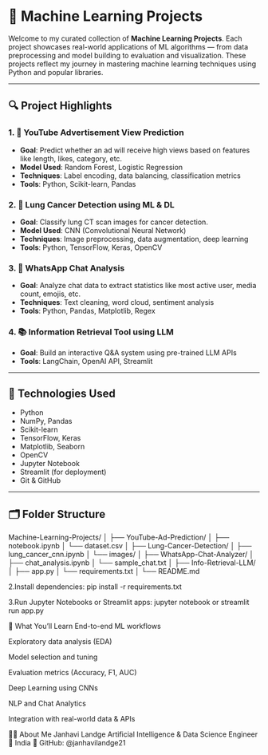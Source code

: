 # 🤖 Machine Learning Projects

Welcome to my curated collection of **Machine Learning Projects**. Each project showcases real-world applications of ML algorithms — from data preprocessing and model building to evaluation and visualization. These projects reflect my journey in mastering machine learning techniques using Python and popular libraries.

---

## 🔍 Project Highlights

### 1. 🎯 YouTube Advertisement View Prediction
- **Goal**: Predict whether an ad will receive high views based on features like length, likes, category, etc.
- **Model Used**: Random Forest, Logistic Regression
- **Techniques**: Label encoding, data balancing, classification metrics
- **Tools**: Python, Scikit-learn, Pandas

### 2. 🧪 Lung Cancer Detection using ML & DL
- **Goal**: Classify lung CT scan images for cancer detection.
- **Model Used**: CNN (Convolutional Neural Network)
- **Techniques**: Image preprocessing, data augmentation, deep learning
- **Tools**: Python, TensorFlow, Keras, OpenCV

### 3. 💬 WhatsApp Chat Analysis
- **Goal**: Analyze chat data to extract statistics like most active user, media count, emojis, etc.
- **Techniques**: Text cleaning, word cloud, sentiment analysis
- **Tools**: Python, Pandas, Matplotlib, Regex

### 4. 📚 Information Retrieval Tool using LLM
- **Goal**: Build an interactive Q&A system using pre-trained LLM APIs
- **Tools**: LangChain, OpenAI API, Streamlit

---

## 🧰 Technologies Used

- Python
- NumPy, Pandas
- Scikit-learn
- TensorFlow, Keras
- Matplotlib, Seaborn
- OpenCV
- Jupyter Notebook
- Streamlit (for deployment)
- Git & GitHub

---

## 🗂️ Folder Structure

Machine-Learning-Projects/
│
├── YouTube-Ad-Prediction/
│ ├── notebook.ipynb
│ └── dataset.csv
│
├── Lung-Cancer-Detection/
│ ├── lung_cancer_cnn.ipynb
│ └── images/
│
├── WhatsApp-Chat-Analyzer/
│ ├── chat_analysis.ipynb
│ └── sample_chat.txt
│
├── Info-Retrieval-LLM/
│ ├── app.py
│ └── requirements.txt
│
└── README.md


2.Install dependencies:
pip install -r requirements.txt

3.Run Jupyter Notebooks or Streamlit apps:
jupyter notebook or streamlit run app.py



📌 What You’ll Learn
End-to-end ML workflows

Exploratory data analysis (EDA)

Model selection and tuning

Evaluation metrics (Accuracy, F1, AUC)

Deep Learning using CNNs

NLP and Chat Analytics

Integration with real-world data & APIs

👩‍💻 About Me
Janhavi Landge
Artificial Intelligence & Data Science Engineer
📍 India
🔗 GitHub: @janhavilandge21

